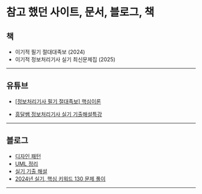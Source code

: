 # 참고 했던 사이트, 문서, 블로그, 책

## 책
* 이기적 필기 절대대족보 (2024)
* 이기적 정보처리기사 실기 최신문제집 (2025)

---

## 유튜브
* [[정보처리기사 필기 절대족보] 핵심이론](https://www.youtube.com/watch?v=JhKOsZuMDWs&list=PL6i7rGeEmTvqEjTJF3PJR4a1N9KTPpfw0)

* [흥달쌤 정보처리기사 실기 기출해설특강](https://www.youtube.com/watch?v=S7l1qX0WhqE&list=PLniy99c_7ZfpDRzBXv1ryJbW-KnHGp1Az)

---
## 블로그

* [디자인 패턴](https://velog.io/@bonni/%EC%A0%95%EB%B3%B4%EC%B2%98%EB%A6%AC%EA%B8%B0%EC%82%AC-%EC%8B%A4%EA%B8%B0-%EB%94%94%EC%9E%90%EC%9D%B8-%ED%8C%A8%ED%84%B4-%EC%A0%95%EB%A6%AC)
* [UML 정리](https://myallinone.tistory.com/entry/UML-%EB%8B%A4%EC%9D%B4%EC%96%B4%EA%B7%B8%EB%9E%A8-%ED%81%B4%EB%9E%98%EC%8A%A4-%EC%BB%B4%ED%8F%AC%EB%84%8C%ED%8A%B8-%EA%B0%9D%EC%B2%B4-%ED%8C%A8%ED%82%A4%EC%A7%80-%EC%9C%A0%EC%A6%88%EC%BC%80%EC%9D%B4%EC%8A%A4-%ED%96%89%EB%8F%99-%EC%83%81%ED%83%9C-%EC%8B%9C%ED%80%80%EC%8A%A4-%EB%8B%A4%EC%9D%B4%EC%96%B4%EA%B7%B8%EB%9E%A8)
* [실기 기출 해설](https://peterica.tistory.com/category/%EA%B0%9C%EB%B0%9C%EC%9D%B4%EC%95%BC%EA%B8%B0/%EC%A0%95%EB%B3%B4%EC%B2%98%EB%A6%AC%EA%B8%B0%EC%82%AC)
* [2024년 실기, 핵심 키워드 130 문제 풀이](https://peterica.tistory.com/638)
---

## 